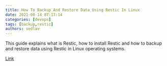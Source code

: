 ```yaml
---
title: How To Backup And Restore Data Using Restic In Linux 
date: 2021-08-14 07:17:14
categories: [devops]
tags: [backup,restic]
authors: sedlav
---
```


This guide explains what is Restic, how to install Restic and how to backup and restore data using Restic in Linux operating systems.

[Link](https://ostechnix.com/restic-fast-secure-efficient-backup-application/)
